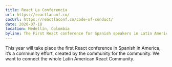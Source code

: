 ```yaml
---
title: React La Conferencia
url: https://reactlaconf.co/
cocUrl: https://reactlaconf.co/code-of-conduct/
date: 2020-07-18
location: Medellín, Colombia
byline: The First React conference for Spanish speakers in Latin America.
---
```


This year will take place the first React conference in Spanish in America, it’s a community effort, created by the community for the community. We want to connect the whole Latin American React Community.

